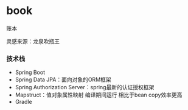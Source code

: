 # book

账本

灵感来源：龙泉吹瓶王

### 技术栈

- Spring Boot
- Spring Data JPA：面向对象的ORM框架
- Spring Authorization Server：spring最新的认证授权框架
- Mapstruct：值对象属性映射 编译期间运行 相比于bean copy效率更高
- Gradle
